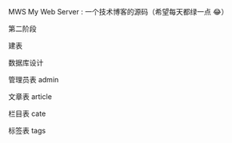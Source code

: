 MWS
My Web Server : 一个技术博客的源码（希望每天都绿一点 😂）




第二阶段 

建表


数据库设计

管理员表 admin


文章表  article


栏目表  cate


标签表  tags 


